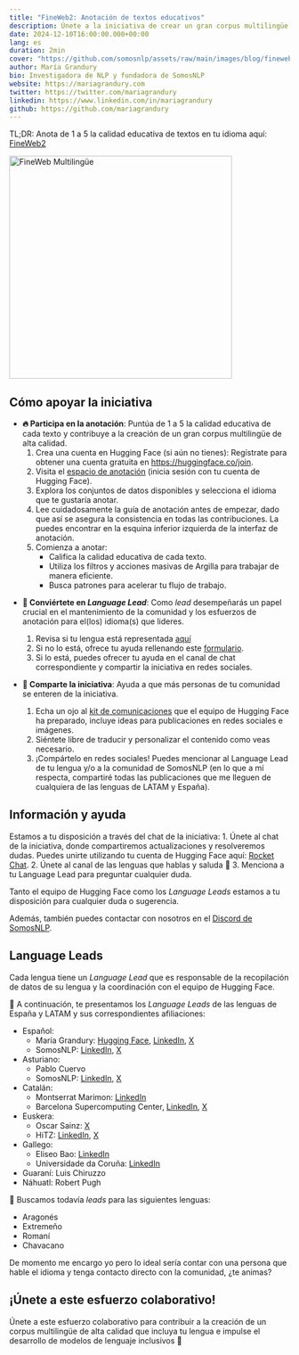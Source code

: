 ```yaml
---
title: "FineWeb2: Anotación de textos educativos"
description: Únete a la iniciativa de crear un gran corpus multilingüe de alta calidad
date: 2024-12-10T16:00:00.000+00:00
lang: es
duration: 2min
cover: "https://github.com/somosnlp/assets/raw/main/images/blog/fineweb_post.png"
author: María Grandury
bio: Investigadora de NLP y fundadora de SomosNLP
website: https://mariagrandury.com
twitter: https://twitter.com/mariagrandury
linkedin: https://www.linkedin.com/in/mariagrandury
github: https://github.com/mariagrandury
---
```


TL;DR: Anota de 1 a 5 la calidad educativa de textos en tu idioma aquí: [FineWeb2](https://data-is-better-together-fineweb-c.hf.space/)

<div class="flex justify-center">
    <img src="https://github.com/somosnlp/assets/raw/main/images/blog/fineweb_post.png" alt="FineWeb Multilingüe" width="400"/>
</div>

## Cómo apoyar la iniciativa

- **🔥 Participa en la anotación**: Puntúa de 1 a 5 la calidad educativa de cada texto y contribuye a la creación de un gran corpus multilingüe de alta calidad.
    1. Crea una cuenta en Hugging Face (si aún no tienes): Regístrate para obtener una cuenta gratuita en https://huggingface.co/join.
    2. Visita el [espacio de anotación](https://data-is-better-together-fineweb-c.hf.space/) (inicia sesión con tu cuenta de Hugging Face).
    3. Explora los conjuntos de datos disponibles y selecciona el idioma que te gustaría anotar.
    4. Lee cuidadosamente la guía de anotación antes de empezar, dado que así se asegura la consistencia en todas las contribuciones. La puedes encontrar en la esquina inferior izquierda de la interfaz de anotación.
    5. Comienza a anotar:
        - Califica la calidad educativa de cada texto.
        - Utiliza los filtros y acciones masivas de Argilla para trabajar de manera eficiente.
        - Busca patrones para acelerar tu flujo de trabajo.

<!-- I made a dashboard where you can check how your annotation trends compare to the rest of your team. Don't take the results too seriously, but go check in case you're curious!
https://huggingface.co/spaces/nataliaElv/fineweb2_compare_my_annotations -->

- **🚀 Conviértete en *Language Lead***: Como *lead* desempeñarás un papel crucial en el mantenimiento de la comunidad y los esfuerzos de anotación para el(los) idioma(s) que lideres. 
    1. Revisa si tu lengua está representada [aquí](https://huggingface.co/spaces/nataliaElv/language-leads-dashboard)
    2. Si no lo está, ofrece tu ayuda rellenando este [formulario](https://forms.gle/DHJdtvoSNxAAtA2dA).
    3. Si lo está, puedes ofrecer tu ayuda en el canal de chat correspondiente y compartir la iniciativa en redes sociales.

- **🌟 Comparte la iniciativa**: Ayuda a que más personas de tu comunidad se enteren de la iniciativa.
    1. Echa un ojo al [kit de comunicaciones](https://huggingface.co/spaces/data-is-better-together/leads-content) que el equipo de Hugging Face ha preparado, incluye ideas para publicaciones en redes sociales e imágenes.
    2. Siéntete libre de traducir y personalizar el contenido como veas necesario.
    3. ¡Compártelo en redes sociales! Puedes mencionar al Language Lead de tu lengua y/o a la comunidad de SomosNLP (en lo que a mí respecta, compartiré todas las publicaciones que me lleguen de cualquiera de las lenguas de LATAM y España).

<!-- ¡Mira cómo avanza tu idioma! https://huggingface.co/spaces/data-is-better-together/fineweb-c-dashboard -->

## Información y ayuda

Estamos a tu disposición a través del chat de la iniciativa:
    1. Únete al chat de la iniciativa, donde compartiremos actualizaciones y resolveremos dudas. Puedes unirte utilizando tu cuenta de Hugging Face aquí: [Rocket Chat](https://huggingface.co/spaces/HuggingFaceFW/discussion).
    2. Únete al canal de las lenguas que hablas y saluda 👋
    3. Menciona a tu Language Lead para preguntar cualquier duda.

Tanto el equipo de Hugging Face como los *Language Leads* estamos a tu disposición para cualquier duda o sugerencia.

Además, también puedes contactar con nosotros en el [Discord de SomosNLP](https://discord.com/invite/my8w7JUxZR).

## Language Leads

Cada lengua tiene un *Language Lead* que es responsable de la recopilación de datos de su lengua y la coordinación con el equipo de Hugging Face.

🌈 A continuación, te presentamos los *Language Leads* de las lenguas de España y LATAM y sus correspondientes afiliaciones:
- Español:
    - María Grandury: [Hugging Face](https://hf.co/mariagrandury), [LinkedIn](https://www.linkedin.com/in/mariagrandury), [X](https://twitter.com/mariagrandury)
    - SomosNLP: [LinkedIn](https://www.linkedin.com/company/somosnlp), [X](https://twitter.com/somosnlp_)
- Asturiano:
    - Pablo Cuervo
    - SomosNLP: [LinkedIn](https://www.linkedin.com/company/somosnlp), [X](https://twitter.com/somosnlp_)
- Catalán:
    - Montserrat Marimon: [LinkedIn](https://www.linkedin.com/in/montserrat-marimon-60497995/)
    - Barcelona Supercomputing Center, [LinkedIn](https://www.linkedin.com/company/barcelona-supercomputing-center), [X](https://x.com/BSC_CNS)
- Euskera:
    - Oscar Sainz: [X](https://x.com/osainz59)
    - HiTZ: [LinkedIn](https://www.linkedin.com/company/hitz-zentroa), [X](https://x.com/Hitz_zentroa)
- Gallego:
    - Eliseo Bao: [LinkedIn](https://www.linkedin.com/in/eliseobao/)
    - Universidade da Coruña: [LinkedIn](https://www.linkedin.com/school/universidade-da-coru%C3%B1a/)
- Guaraní: Luis Chiruzzo
- Náhuatl: Robert Pugh

👀 Buscamos todavía *leads* para las siguientes lenguas:
- Aragonés
- Extremeño
- Romaní
- Chavacano

De momento me encargo yo pero lo ideal sería contar con una persona que hable el idioma y tenga contacto directo con la comunidad, ¿te animas?

## ¡Únete a este esfuerzo colaborativo!

Únete a este esfuerzo colaborativo para contribuir a la creación de un corpus multilingüe de alta calidad que incluya tu lengua e impulse el desarrollo de modelos de lenguaje inclusivos 💛


